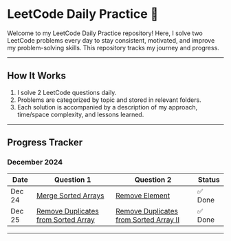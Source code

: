 # LeetCode Daily Practice 🚀

Welcome to my LeetCode Daily Practice repository! Here, I solve two LeetCode problems every day to stay consistent, motivated, and improve my problem-solving skills. This repository tracks my journey and progress.

---

## **How It Works**
1. I solve 2 LeetCode questions daily.
2. Problems are categorized by topic and stored in relevant folders.
3. Each solution is accompanied by a description of my approach, time/space complexity, and lessons learned.

---

## **Progress Tracker**

### **December 2024**
| Date       | Question 1                               | Question 2                                | Status    |
|------------|------------------------------------------|-------------------------------------------|-----------|
| Dec 24     | [Merge Sorted Arrays](https://leetcode.com/problems/merge-sorted-array/) | [Remove Element](https://leetcode.com/problems/remove-element/) | ✅ Done |
| Dec 25     | [Remove Duplicates from Sorted Array](https://leetcode.com/problems/remove-duplicates-from-sorted-array/) | [Remove Duplicates from Sorted Array II](https://leetcode.com/problems/remove-duplicates-from-sorted-array-ii/) | ✅ Done |

---

